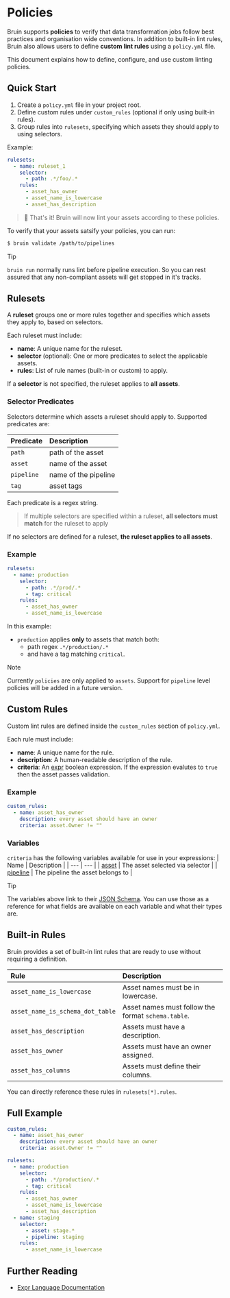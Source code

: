 # Policies

Bruin supports **policies** to verify that data transformation jobs follow best practices and organisation wide conventions. In addition to built-in lint rules, Bruin also allows users to define **custom lint rules** using a `policy.yml` file.

This document explains how to define, configure, and use custom linting policies.

## Quick Start

1. Create a `policy.yml` file in your project root.
2. Define custom rules under `custom_rules` (optional if only using built-in rules).
3. Group rules into `rulesets`, specifying which assets they should apply to using selectors.

Example:

```yaml
rulesets:
  - name: ruleset_1
    selector:
      - path: .*/foo/.*
    rules:
      - asset_has_owner
      - asset_name_is_lowercase
      - asset_has_description
```

> 🚀 That's it! Bruin will now lint your assets according to these policies.

To verify that your assets satsify your policies, you can run:
```sh
$ bruin validate /path/to/pipelines
```

> [!tip]
> `bruin run` normally runs lint before pipeline execution. So you can rest assured that any non-compliant assets will get stopped in it's tracks.

## Rulesets

A **ruleset** groups one or more rules together and specifies which assets they apply to, based on selectors.

Each ruleset must include:
- **name**: A unique name for the ruleset.
- **selector** (optional): One or more predicates to select the applicable assets.
- **rules**: List of rule names (built-in or custom) to apply.

If a **selector** is not specified, the ruleset applies to **all assets**.

### Selector Predicates

Selectors determine which assets a ruleset should apply to. Supported predicates are:

| Predicate | Description |
| :--- | :--- |
| `path` | path of the asset |
| `asset` | name of the asset |
| `pipeline` | name of the pipeline |
| `tag` | asset tags |

Each predicate is a regex string.

> If multiple selectors are specified within a ruleset, **all selectors must match** for the ruleset to apply

If no selectors are defined for a ruleset, **the ruleset applies to all assets**.

### Example

```yaml
rulesets:
  - name: production
    selector:
      - path: .*/prod/.*
      - tag: critical
    rules:
      - asset_has_owner
      - asset_name_is_lowercase
```

In this example:
- `production` applies **only** to assets that match both:
  - path regex `.*/production/.*`
  - and have a tag matching `critical`.

> [!note]
> Currently `policies` are only applied to `assets`. Support for `pipeline` level policies will be added in a future version.
## Custom Rules

Custom lint rules are defined inside the `custom_rules` section of `policy.yml`.

Each rule must include:
- **name**: A unique name for the rule.
- **description**: A human-readable description of the rule.
- **criteria**: An [expr](https://expr-lang.org/) boolean expression. If the expression evalutes to `true` then the asset passes validation.

### Example

```yaml
custom_rules:
  - name: asset_has_owner
    description: every asset should have an owner
    criteria: asset.Owner != ""
```

### Variables

`criteria` has the following variables available for use in your expressions:
| Name | Description |
| ---  | --- |
| [asset](https://github.com/bruin-data/bruin-vscode/blob/1726eda362f29bf95f5ffc6b50addf8b63f2128b/schemas/yaml-assets-schema.json) | The asset selected via selector |
| [pipeline](https://github.com/bruin-data/bruin-vscode/blob/1726eda362f29bf95f5ffc6b50addf8b63f2128b/schemas/pipeline-schema.json) | The pipeline the asset belongs to |

> [!tip]
> The variables above link to their [JSON Schema](https://json-schema.org/). You can use those as a reference for what fields are available on each variable and
> what their types are.


## Built-in Rules

Bruin provides a set of built-in lint rules that are ready to use without requiring a definition.

| Rule | Description |
| :--- | :--- |
| `asset_name_is_lowercase` | Asset names must be in lowercase. |
| `asset_name_is_schema_dot_table` | Asset names must follow the format `schema.table`. |
| `asset_has_description` | Assets must have a description. |
| `asset_has_owner` | Assets must have an owner assigned. |
| `asset_has_columns` | Assets must define their columns. |

You can directly reference these rules in `rulesets[*].rules`.

## Full Example

```yaml
custom_rules:
  - name: asset_has_owner
    description: every asset should have an owner
    criteria: asset.Owner != ""

rulesets:
  - name: production
    selector:
      - path: .*/production/.*
      - tag: critical
    rules:
      - asset_has_owner
      - asset_name_is_lowercase
      - asset_has_description
  - name: staging
    selector:
      - asset: stage.*
      - pipeline: staging
    rules:
      - asset_name_is_lowercase
```


## Further Reading

- [Expr Language Documentation](https://expr-lang.org/)
